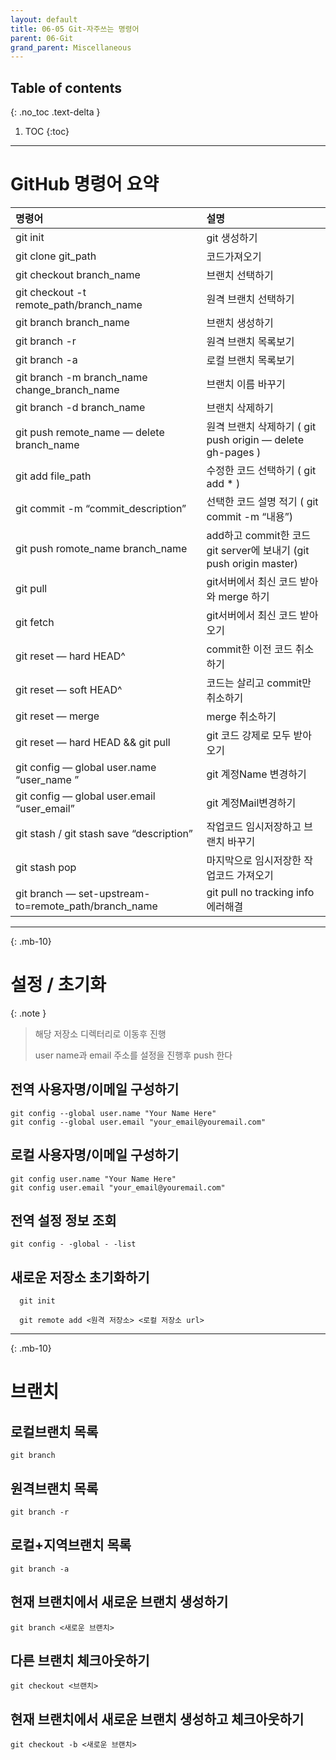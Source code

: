 ```yaml
---
layout: default
title: 06-05 Git-자주쓰는 명령어
parent: 06-Git
grand_parent: Miscellaneous
---
```


## Table of contents
{: .no_toc .text-delta }

1. TOC
{:toc}

---


# GitHub 명령어 요약

| 명령어        | 설명          |
|:---------------------|:--------------------------------------|
|git init                                 | git 생성하기|
|git clone git_path                       |코드가져오기|
|git checkout branch_name                 |브랜치 선택하기|
|git checkout -t remote_path/branch_name  |원격 브랜치 선택하기|
|git branch branch_name                       |브랜치 생성하기|
|git branch -r                                |원격 브랜치 목록보기|
|git branch -a                                |로컬 브랜치 목록보기|
|git branch -m branch_name change_branch_name |브랜치 이름 바꾸기|
|git branch -d branch_name                    |브랜치 삭제하기|
|git push remote_name — delete branch_name    | 원격 브랜치 삭제하기 ( git push origin — delete gh-pages )|
| git add file_path | 수정한 코드 선택하기 ( git add * )|
| git commit -m “commit_description” | 선택한 코드 설명 적기 ( git commit -m “내용”)|
| git push romote_name branch_name | add하고 commit한 코드 git server에 보내기 (git push origin master)|
| git pull | git서버에서 최신 코드 받아와 merge 하기|
| git fetch | git서버에서 최신 코드 받아오기|
| git reset — hard HEAD^ | commit한 이전 코드 취소하기|
| git reset — soft HEAD^ | 코드는 살리고 commit만 취소하기|
| git reset — merge | merge 취소하기|
| git reset — hard HEAD && git pull | git 코드 강제로 모두 받아오기|
| git config — global user.name “user_name ” | git 계정Name 변경하기|
| git config — global user.email “user_email” | git 계정Mail변경하기|
| git stash / git stash save “description” | 작업코드 임시저장하고 브랜치 바꾸기|
| git stash pop | 마지막으로 임시저장한 작업코드 가져오기|
| git branch — set-upstream-to=remote_path/branch_name | git pull no tracking info 에러해결|

---
{: .mb-10}
 
# 설정 / 초기화

  {: .note }
  >
  > 해당 저장소 디렉터리로 이동후 진행
  >
  > user name과 email 주소를 설정을 진행후 push 한다
  >
  >


## 전역 사용자명/이메일 구성하기

  ```
  git config --global user.name "Your Name Here"
  git config --global user.email "your_email@youremail.com"
  ```

## 로컬 사용자명/이메일 구성하기

  ```
  git config user.name "Your Name Here"
  git config user.email "your_email@youremail.com"

  ```
## 전역 설정 정보 조회

  `git config - -global - -list`

## 새로운 저장소 초기화하기

  ```
    git init  

    git remote add <원격 저장소> <로컬 저장소 url> 

  ```

---
{: .mb-10}
 
# 브랜치


## 로컬브랜치 목록

  `git branch`

## 원격브랜치 목록

  `git branch -r`

## 로컬+지역브랜치 목록

  `git branch -a`

## 현재 브랜치에서 새로운 브랜치 생성하기

  `git branch <새로운 브랜치>`

## 다른 브랜치 체크아웃하기

  `git checkout <브랜치>`

## 현재 브랜치에서 새로운 브랜치 생성하고 체크아웃하기

  `git checkout -b <새로운 브랜치>`

  

 